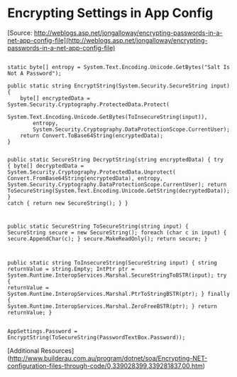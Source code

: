 Encrypting Settings in App Config
=================================

[Source:  http://weblogs.asp.net/jongalloway/encrypting-passwords-in-a-net-app-config-file](http://weblogs.asp.net/jongalloway/encrypting-passwords-in-a-net-app-config-file)

<code>
static byte[] entropy = System.Text.Encoding.Unicode.GetBytes("Salt Is Not A Password");
</code>

<code>
public static string EncryptString(System.Security.SecureString input)
{
    byte[] encryptedData = System.Security.Cryptography.ProtectedData.Protect(
        System.Text.Encoding.Unicode.GetBytes(ToInsecureString(input)),
        entropy,
        System.Security.Cryptography.DataProtectionScope.CurrentUser);
    return Convert.ToBase64String(encryptedData);
}

public static SecureString DecryptString(string encryptedData)
{
    try
    {
        byte[] decryptedData = System.Security.Cryptography.ProtectedData.Unprotect(
            Convert.FromBase64String(encryptedData),
            entropy,
            System.Security.Cryptography.DataProtectionScope.CurrentUser);
        return ToSecureString(System.Text.Encoding.Unicode.GetString(decryptedData));
    }
    catch
    {
        return new SecureString();
    }
}

public static SecureString ToSecureString(string input)
{
    SecureString secure = new SecureString();
    foreach (char c in input)
    {
        secure.AppendChar(c);
    }
    secure.MakeReadOnly();
    return secure;
}

public static string ToInsecureString(SecureString input)
{
    string returnValue = string.Empty;
    IntPtr ptr = System.Runtime.InteropServices.Marshal.SecureStringToBSTR(input);
    try
    {
        returnValue = System.Runtime.InteropServices.Marshal.PtrToStringBSTR(ptr);
    }
    finally
    {
        System.Runtime.InteropServices.Marshal.ZeroFreeBSTR(ptr);
    }
    return returnValue;
}
</code>


<code>
AppSettings.Password = EncryptString(ToSecureString(PasswordTextBox.Password));
</code>


[Additional Resources] (http://www.builderau.com.au/program/dotnet/soa/Encrypting-NET-configuration-files-through-code/0,339028399,339281837,00.htm)
